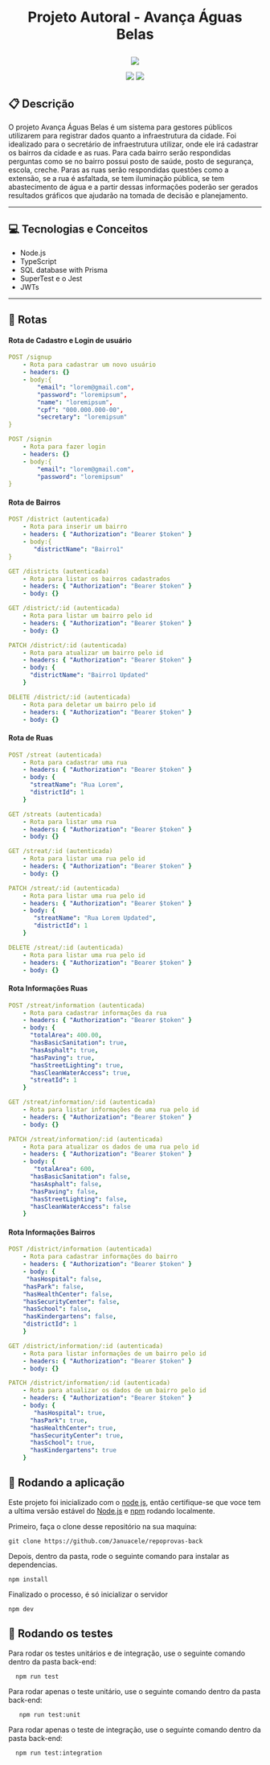 # <p align = "center"> Projeto Autoral - Avança Águas Belas </p>

<p align="center">
   <img src="https://miro.medium.com/max/1400/1*PoH0pTYeT1zmX06Ehbq1UA.jpeg"/>
</p>

<p align = "center">
   <img src="https://img.shields.io/badge/author-Januacele Vieira-4dae71?style=flat-square" />
   <img src="https://img.shields.io/badge/language-Typescript-4dae71?style=flat-square" />
</p>

##  :clipboard: Descrição
  O projeto Avança Águas Belas é um sistema para gestores públicos utilizarem para registrar dados quanto a infraestrutura da cidade. Foi idealizado para
  o secretário de infraestrutura utilizar, onde ele irá cadastrar os bairros da cidade e as ruas. Para cada bairro serão respondidas perguntas como se no 
  bairro possui posto de saúde, posto de segurança, escola, creche. Paras as ruas serão respondidas questões como a extensão, se a rua é asfaltada, se 
  tem iluminação pública, se tem abastecimento de água e a partir dessas informações poderão ser gerados resultados gráficos que ajudarão na tomada de 
  decisão e planejamento.
***
## :computer:	 Tecnologias e Conceitos

- Node.js
- TypeScript
- SQL database with Prisma
- SuperTest e o Jest
- JWTs

***
## :rocket: Rotas

#### Rota de Cadastro e Login de usuário
```yml
POST /signup
    - Rota para cadastrar um novo usuário
    - headers: {}
    - body:{
        "email": "lorem@gmail.com",
        "password": "loremipsum",
        "name": "loremipsum",
        "cpf": "000.000.000-00",
        "secretary": "loremipsum"
}
```

```yml
POST /signin
    - Rota para fazer login
    - headers: {}
    - body:{
        "email": "lorem@gmail.com",
        "password": "loremipsum"
}
```

#### Rota de Bairros
```yml 
POST /district (autenticada)
    - Rota para inserir um bairro
    - headers: { "Authorization": "Bearer $token" }
    - body:{
       "districtName": "Bairro1"
}
```

```yml
GET /districts (autenticada)
    - Rota para listar os bairros cadastrados
    - headers: { "Authorization": "Bearer $token" }
    - body: {}
``` 

```yml
GET /district/:id (autenticada)
    - Rota para listar um bairro pelo id
    - headers: { "Authorization": "Bearer $token" }
    - body: {}
``` 

```yml
PATCH /district/:id (autenticada)
    - Rota para atualizar um bairro pelo id
    - headers: { "Authorization": "Bearer $token" }
    - body: {
      "districtName": "Bairro1 Updated"
    }
``` 

```yml
DELETE /district/:id (autenticada)
    - Rota para deletar um bairro pelo id
    - headers: { "Authorization": "Bearer $token" }
    - body: {}
``` 
#### Rota de Ruas

```yml
POST /streat (autenticada)
    - Rota para cadastrar uma rua
    - headers: { "Authorization": "Bearer $token" }
    - body: {
      "streatName": "Rua Lorem",
      "districtId": 1
    }
``` 

```yml
GET /streats (autenticada)
    - Rota para listar uma rua
    - headers: { "Authorization": "Bearer $token" }
    - body: {}
``` 

```yml
GET /streat/:id (autenticada)
    - Rota para listar uma rua pelo id
    - headers: { "Authorization": "Bearer $token" }
    - body: {}
``` 
```yml
PATCH /streat/:id (autenticada)
    - Rota para listar uma rua pelo id
    - headers: { "Authorization": "Bearer $token" }
    - body: {
       "streatName": "Rua Lorem Updated",
       "districtId": 1
    }
``` 
```yml
DELETE /streat/:id (autenticada)
    - Rota para listar uma rua pelo id
    - headers: { "Authorization": "Bearer $token" }
    - body: {}
``` 
#### Rota Informações Ruas

```yml
POST /streat/information (autenticada)
    - Rota para cadastrar informações da rua
    - headers: { "Authorization": "Bearer $token" }
    - body: {
      "totalArea": 400.00,
      "hasBasicSanitation": true,
      "hasAsphalt": true,
      "hasPaving": true,
      "hasStreetLighting": true,
      "hasCleanWaterAccess": true,
      "streatId": 1
    }
``` 
```yml
GET /streat/information/:id (autenticada)
    - Rota para listar informações de uma rua pelo id
    - headers: { "Authorization": "Bearer $token" }
    - body: {}
``` 
```yml
PATCH /streat/information/:id (autenticada)
    - Rota para atualizar os dados de uma rua pelo id
    - headers: { "Authorization": "Bearer $token" }
    - body: {
       "totalArea": 600,
      "hasBasicSanitation": false,
      "hasAsphalt": false,
      "hasPaving": false,
      "hasStreetLighting": false,
      "hasCleanWaterAccess": false
    }
``` 

#### Rota Informações Bairros

```yml
POST /district/information (autenticada)
    - Rota para cadastrar informações do bairro
    - headers: { "Authorization": "Bearer $token" }
    - body: {
     "hasHospital": false,
    "hasPark": false,
    "hasHealthCenter": false,
    "hasSecurityCenter": false,
    "hasSchool": false,
    "hasKindergartens": false,
    "districtId": 1
    }
``` 
```yml
GET /district/information/:id (autenticada)
    - Rota para listar informações de um bairro pelo id
    - headers: { "Authorization": "Bearer $token" }
    - body: {}
``` 
```yml
PATCH /district/information/:id (autenticada)
    - Rota para atualizar os dados de um bairro pelo id
    - headers: { "Authorization": "Bearer $token" }
    - body: {
       "hasHospital": true,
      "hasPark": true,
      "hasHealthCenter": true,
      "hasSecurityCenter": true,
      "hasSchool": true,
      "hasKindergartens": true
    }
``` 

## 🏁 Rodando a aplicação

Este projeto foi inicializado com o [node js](https://nodejs.org/pt-br/docs/), então certifique-se que voce tem a ultima versão estável do [Node.js](https://nodejs.org/en/download/) e [npm](https://www.npmjs.com/) rodando localmente.

Primeiro, faça o clone desse repositório na sua maquina:

```
git clone https://github.com/Januacele/repoprovas-back
```

Depois, dentro da pasta, rode o seguinte comando para instalar as dependencias.

```
npm install
```

Finalizado o processo, é só inicializar o servidor
```
npm dev
```


## 🏁 Rodando os testes


Para rodar os testes unitários e de integração, use o seguinte comando dentro da pasta back-end:

```
  npm run test
```

Para rodar apenas o teste unitário, use o seguinte comando dentro da pasta back-end:

```
   npm run test:unit
```

Para rodar apenas o teste de integração, use o seguinte comando dentro da pasta back-end:

```
  npm run test:integration
```

